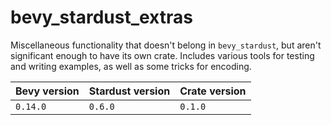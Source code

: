 # bevy_stardust_extras
Miscellaneous functionality that doesn't belong in `bevy_stardust`, but aren't significant enough to have its own crate. Includes various tools for testing and writing examples, as well as some tricks for encoding.

| Bevy version | Stardust version | Crate version |
|--------------|------------------|---------------|
| `0.14.0`     | `0.6.0`          | `0.1.0`       |